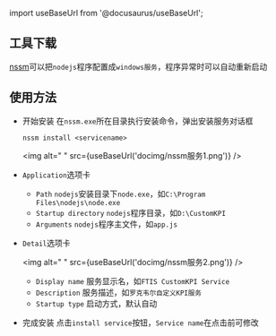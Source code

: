 
import useBaseUrl from '@docusaurus/useBaseUrl';

## 工具下载
[nssm](http://www.nssm.cc/download)可以把`nodejs`程序配置成`windows服务`，程序异常时可以自动重新启动
## 使用方法

* 开始安装
    在`nssm.exe`所在目录执行安装命令，弹出安装服务对话框
    ```
    nssm install <servicename>
    ```

    <img alt=" " src={useBaseUrl('docimg/nssm服务1.png')} />
* `Application`选项卡
    * `Path`
        `nodejs`安装目录下`node.exe`，如`C:\Program Files\nodejs\node.exe`
    * `Startup directory`
        `nodejs`程序目录，如`D:\CustomKPI`
    * `Arguments`
        `nodejs`程序主文件，如`app.js`

* `Detail`选项卡
    
    <img alt=" " src={useBaseUrl('docimg/nssm服务2.png')} />
    * `Display name`
        服务显示名，如`FTIS CustomKPI Service`
    * `Description`
        服务描述，如`罗克韦尔自定义KPI服务`
    * `Startup type`
        启动方式，默认自动
* 完成安装
点击`install service`按钮，`Service name`在点击前可修改


